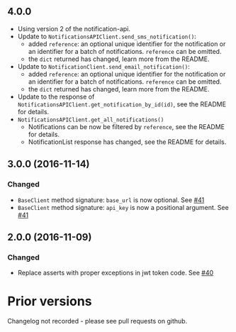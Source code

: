 ## 4.0.0 
* Using version 2 of the notification-api.
* Update to `NotificationsAPIClient.send_sms_notification()`: 
    * added `reference`: an optional unique identifier for the notification or an identifier for a batch of notifications. `reference` can be omitted.
    * the `dict` returned has changed, learn more from the README. 
* Update to `NotificationClient.send_email_notification()`: 
    * added `reference`: an optional unique identifier for the notification or an identifier for a batch of notifications. `reference` can be omitted.
    * the `dict` returned has changed, learn more from the README. 
* Update to the response of `NotificationsAPIClient.get_notification_by_id(id)`, see the README for details.
* `NotificationsAPIClient.get_all_notifications()` 
    * Notifications can be now be filtered by `reference`, see the README for details.
    * NotificationList response has changed, see the README for details.


## 3.0.0 (2016-11-14)

### Changed
* `BaseClient` method signature: `base_url` is now optional. See [#41](https://github.com/alphagov/notifications-python-client/pull/41)
* `BaseClient` method signature: `api_key` is now a positional argument. See [#41](https://github.com/alphagov/notifications-python-client/pull/41)

## 2.0.0 (2016-11-09)

### Changed
* Replace asserts with proper exceptions in jwt token code. See [#40](https://github.com/alphagov/notifications-python-client/pull/40)

# Prior versions

Changelog not recorded - please see pull requests on github.
